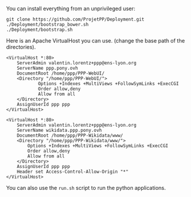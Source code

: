 You can install everything from an unprivileged user:

    git clone https://github.com/ProjetPP/Deployment.git
    ./Deployment/bootstrap_bower.sh
    ./Deployment/bootstrap.sh

Here is an Apache VirtualHost you can use. (change the base path
of the directories).

    <VirtualHost *:80>
        ServerAdmin valentin.lorentz+ppp@ens-lyon.org
        ServerName ppp.pony.ovh
        DocumentRoot /home/ppp/PPP-WebUI/
        <Directory "/home/ppp/PPP-WebUI/">
                Options +Indexes +MultiViews +FollowSymLinks +ExecCGI
                Order allow,deny
                Allow from all
        </Directory>
        AssignUserId ppp ppp
    </VirtualHost>

    <VirtualHost *:80>
        ServerAdmin valentin.lorentz+ppp@ens-lyon.org
        ServerName wikidata.ppp.pony.ovh
        DocumentRoot /home/ppp/PPP-Wikidata/www/
        <Directory "/home/ppp/PPP-Wikidata/www/">
            Options +Indexes +MultiViews +FollowSymLinks +ExecCGI
            Order allow,deny
            Allow from all
        </Directory>
        AssignUserId ppp ppp
        Header set Access-Control-Allow-Origin "*"
    </VirtualHost>

You can also use the `run.sh` script to run the python applications.
